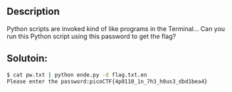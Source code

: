 ## Description
Python scripts are invoked kind of like programs in the Terminal... Can you run this Python script using this password to get the flag?


## Solutoin:

```bash
$ cat pw.txt | python ende.py -d flag.txt.en 
Please enter the password:picoCTF{4p0110_1n_7h3_h0us3_dbd1bea4}
```

